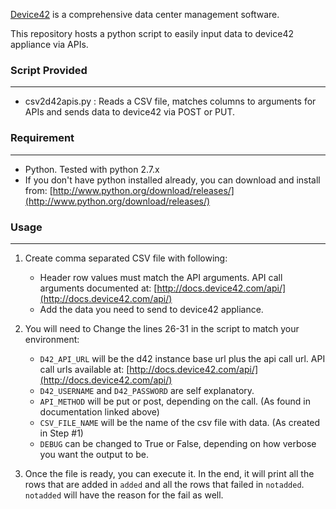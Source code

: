 [Device42](http://www.device42.com/) is a comprehensive data center management software.

This repository hosts a python script to easily input data to device42 appliance via APIs.


### Script Provided
-----------------------------
   * csv2d42apis.py : Reads a CSV file, matches columns to arguments for APIs and sends data to device42 via POST or PUT.

### Requirement
-----------------------------
   * Python. Tested with python 2.7.x
   * If you don't have python installed already, you can download and install from: [http://www.python.org/download/releases/](http://www.python.org/download/releases/)


### Usage
-----------------------------

1. Create comma separated CSV file with following:
    * Header row values must match the API arguments.  API call arguments documented at: [http://docs.device42.com/api/](http://docs.device42.com/api/)
    * Add the data you need to send to device42 appliance.

2. You will need to Change the lines 26-31 in the script to match your environment:
    * `D42_API_URL` will be the d42 instance base url plus the api call url. API call urls available at: [http://docs.device42.com/api/](http://docs.device42.com/api/)
    * `D42_USERNAME` and `D42_PASSWORD` are self explanatory.
    * `API_METHOD` will be put or post, depending on the call. (As found in documentation linked above)
    * `CSV_FILE_NAME` will be the name of the csv file with data. (As created in Step #1)
    * `DEBUG` can be changed to True or False, depending on how verbose you want the output to be.

3. Once the file is ready, you can execute it. In the end, it will print all the rows that are added in `added` and all the rows that failed  in `notadded`. `notadded` will have the reason for the fail as well.

